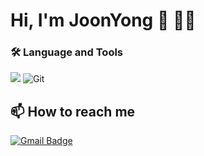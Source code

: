 
# Hi, I'm JoonYong :wave: :man:‍:computer:


### :hammer_and_wrench: Language and Tools
![](https://img.shields.io/badge/Java-007396?style=flat&logo=OpenJDK&logoColor=white")
![Git](https://img.shields.io/badge/-Git-black?style=flat-square&logo=git)



## :mailbox: How to reach me
[![Gmail Badge](https://img.shields.io/badge/Gmail-d14836?style=flat-square&logo=Gmail&logoColor=white&link=mailto:joonyongpark99@gmail.com)](mailto:juyeonglee0413@gmail.com)


  


<!--
**JoonYong-Park** is a ✨ _special_ ✨ repository because its `README.md` (this file) appears on your GitHub profile.

Here are some ideas to get you started:

- 🔭 I’m currently working on ...
- 🌱 I’m currently learning ...
- 👯 I’m looking to collaborate on ...
- 🤔 I’m looking for help with ...
- 💬 Ask me about ...
- 📫 How to reach me: ...
- 😄 Pronouns: ...
- ⚡ Fun fact: ...
-->
